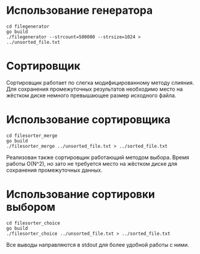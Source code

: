 # Использование генератора
```
cd filegenerator
go build 
./filegenerator --strcount=500000 --strsize=1024 > ../unsorted_file.txt
```


# Cортировщик

Сортировщик работает по слегка модифицированному методу слияния.
Для сохранения промежуточных результатов необходимо место на жёстком диске немного превышающее размер исходного файла.

# Использование сортировщика
```
cd filesorter_merge
go build 
./filesorter_merge ../unsorted_file.txt > ../sorted_file.txt
```

Реализован также сортировщик работающий методом выбора.
Время работы O(N^2), но зато не требуется место на жёстком диске для сохранения промежуточных данных.

# Использование сортировки выбором
```
cd filesorter_choice
go build 
./filesorter_choice ../unsorted_file.txt > ../sorted_file.txt
```


Все выводы направляются в stdout для более удобной работы с ними.








